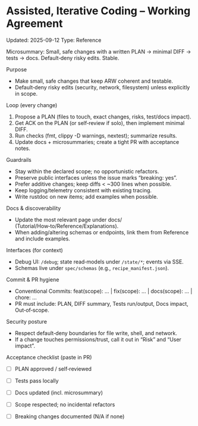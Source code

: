 # Assisted, Iterative Coding – Working Agreement
Updated: 2025-09-12
Type: Reference

Microsummary: Small, safe changes with a written PLAN → minimal DIFF → tests → docs. Default‑deny risky edits. Stable.

Purpose
- Make small, safe changes that keep ARW coherent and testable.
- Default‑deny risky edits (security, network, filesystem) unless explicitly in scope.

Loop (every change)
1) Propose a PLAN (files to touch, exact changes, risks, test/docs impact).
2) Get ACK on the PLAN (or self‑review if solo), then implement minimal DIFF.
3) Run checks (fmt, clippy -D warnings, nextest); summarize results.
4) Update docs + microsummaries; create a tight PR with acceptance notes.

Guardrails
- Stay within the declared scope; no opportunistic refactors.
- Preserve public interfaces unless the issue marks “breaking: yes”.
- Prefer additive changes; keep diffs < ~300 lines when possible.
- Keep logging/telemetry consistent with existing tracing.
- Write rustdoc on new items; add examples when possible.

Docs & discoverability
- Update the most relevant page under docs/ (Tutorial/How‑to/Reference/Explanations).
- When adding/altering schemas or endpoints, link them from Reference and include examples.

Interfaces (for context)
- Debug UI: `/debug`; state read‑models under `/state/*`; events via SSE.
- Schemas live under `spec/schemas` (e.g., `recipe_manifest.json`).

Commit & PR hygiene
- Conventional Commits: feat(scope): … | fix(scope): … | docs(scope): … | chore: …
- PR must include: PLAN, DIFF summary, Tests run/output, Docs impact, Out‑of‑scope.

Security posture
- Respect default‑deny boundaries for file write, shell, and network.
- If a change touches permissions/trust, call it out in “Risk” and “User impact”.

Acceptance checklist (paste in PR)
- [ ] PLAN approved / self‑reviewed
- [ ] Tests pass locally
- [ ] Docs updated (incl. microsummary)
- [ ] Scope respected; no incidental refactors
- [ ] Breaking changes documented (N/A if none)


